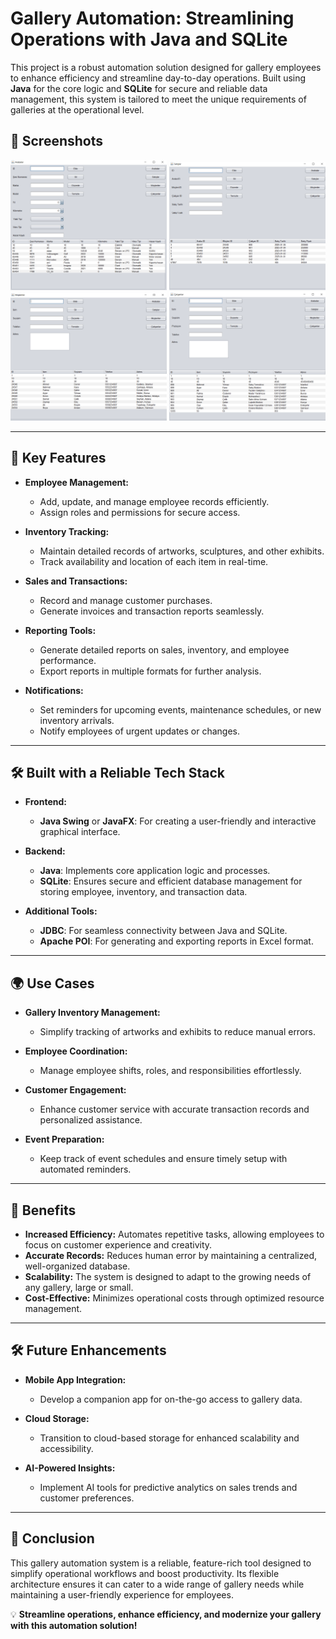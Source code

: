 # Gallery Automation: Streamlining Operations with Java and SQLite

This project is a robust automation solution designed for gallery employees to enhance efficiency and streamline day-to-day operations. Built using **Java** for the core logic and **SQLite** for secure and reliable data management, this system is tailored to meet the unique requirements of galleries at the operational level.

## 📸 Screenshots

<p float="left">
  <img src="media/ss1.png" width="250" />
  <img src="media/ss2.png" width="250" />
  <img src="media/ss3.png" width="250" />
  <img src="media/ss4.png" width="250" />
</p>

---

## 🚀 Key Features

- **Employee Management:**
  - Add, update, and manage employee records efficiently.
  - Assign roles and permissions for secure access.

- **Inventory Tracking:**
  - Maintain detailed records of artworks, sculptures, and other exhibits.
  - Track availability and location of each item in real-time.

- **Sales and Transactions:**
  - Record and manage customer purchases.
  - Generate invoices and transaction reports seamlessly.

- **Reporting Tools:**
  - Generate detailed reports on sales, inventory, and employee performance.
  - Export reports in multiple formats for further analysis.

- **Notifications:**
  - Set reminders for upcoming events, maintenance schedules, or new inventory arrivals.
  - Notify employees of urgent updates or changes.

---

## 🛠 Built with a Reliable Tech Stack

- **Frontend:**
  - **Java Swing** or **JavaFX**: For creating a user-friendly and interactive graphical interface.

- **Backend:**
  - **Java**: Implements core application logic and processes.
  - **SQLite**: Ensures secure and efficient database management for storing employee, inventory, and transaction data.

- **Additional Tools:**
  - **JDBC**: For seamless connectivity between Java and SQLite.
  - **Apache POI**: For generating and exporting reports in Excel format.

---

## 🌍 Use Cases

- **Gallery Inventory Management:**
  - Simplify tracking of artworks and exhibits to reduce manual errors.

- **Employee Coordination:**
  - Manage employee shifts, roles, and responsibilities effortlessly.

- **Customer Engagement:**
  - Enhance customer service with accurate transaction records and personalized assistance.

- **Event Preparation:**
  - Keep track of event schedules and ensure timely setup with automated reminders.

---

## 🎯 Benefits

- **Increased Efficiency:** Automates repetitive tasks, allowing employees to focus on customer experience and creativity.
- **Accurate Records:** Reduces human error by maintaining a centralized, well-organized database.
- **Scalability:** The system is designed to adapt to the growing needs of any gallery, large or small.
- **Cost-Effective:** Minimizes operational costs through optimized resource management.

---

## 🛠 Future Enhancements

- **Mobile App Integration:**
  - Develop a companion app for on-the-go access to gallery data.

- **Cloud Storage:**
  - Transition to cloud-based storage for enhanced scalability and accessibility.

- **AI-Powered Insights:**
  - Implement AI tools for predictive analytics on sales trends and customer preferences.

---

## 🌟 Conclusion

This gallery automation system is a reliable, feature-rich tool designed to simplify operational workflows and boost productivity. Its flexible architecture ensures it can cater to a wide range of gallery needs while maintaining a user-friendly experience for employees.

💡 **Streamline operations, enhance efficiency, and modernize your gallery with this automation solution!**
